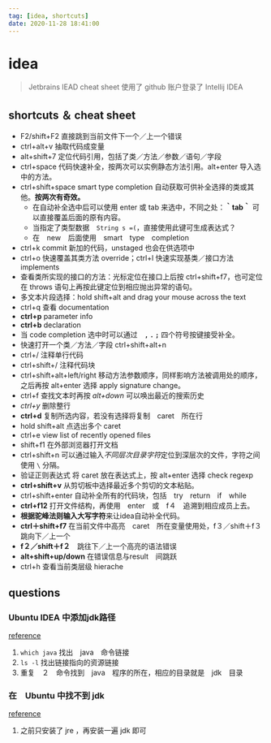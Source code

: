 ```yaml
---
tag: [idea, shortcuts]
date: 2020-11-28 18:41:00
---
```


# idea

> Jetbrains IEAD cheat sheet
> 使用了 github 账户登录了 Intellij IDEA

## shortcuts ＆ cheat sheet

- F2/shift+F2 直接跳到当前文件下一个／上一个错误
- ctrl+alt+v 抽取代码成变量
- alt+shift+7 定位代码引用，包括了类／方法／参数／语句／字段
- ctrl+space 代码快速补全，按两次可以实例静态方法引用。alt+enter 导入选中的方法。
- ctrl+shift+space smart type completion 自动获取可供补全选择的类或其他。**按两次有奇效。**
    - 在自动补全选中后可以使用 enter 或 tab 来选中，不同之处：**｀tab｀** 可以直接覆盖后面的原有内容。
    - 当指定了类型数据　```String s =(```，直接使用此键可生成表达式？
    - 在　new　后面使用　smart　type　completion
- ctrl+k commit 新加的代码，unstaged 也会在供选项中
- ctrl+o 快速覆盖其类方法 override；ctrl+l 快速实现基类／接口方法 implements
- 查看类所实现的接口的方法：光标定位在接口上后按 ctrl+shift+f7，也可定位在 throws 语句上再按此键定位到相应抛出异常的语句。
- 多文本片段选择：hold shift+alt and drag your mouse across the text
- ctrl+q 查看 documentation
- **ctrl+p** parameter info
- **ctrl+b** declaration
- 当 code completion 选中时可以通过 **` ` `,` `.` `;`** 四个符号按键接受补全。
- 快速打开一个类／方法／字段 ctrl+shift+alt+n
- ctrl+/ 注释单行代码
- ctrl+shift+/ 注释代码块
- ctrl+shift+alt+left/right 移动方法参数顺序，同样影响方法被调用处的顺序，之后再按 alt+enter 选择 apply signature change。
- ctrl+f 查找文本时再按 *alt+down* 可以唤出最近的搜索历史
- *ctrl+y* 删除整行
- **ctrl+d** 复制所选内容，若没有选择将复制　caret　所在行
- hold shift+alt 点选出多个 caret
- ctrl+e view list of recently opened files
- shift+f1 在外部浏览器打开文档
- ctrl+shift+n 可以通过输入*不同层次目录字符*定位到深层次的文件，字符之间使用 `\` 分隔。
- 验证正则表达式 将 caret 放在表达式上，按 alt+enter 选择 check regexp
- **ctrl+shift+v** 从剪切板中选择最近多个剪切的文本粘贴。
- ctrl+shift+enter 自动补全所有的代码块，包括　try　return　if　while
- **ctrl+f12** 打开文件结构，再使用　enter　或　f４　追溯到相应成员上去。
- **根据驼峰法则输入大写字符**来让idea自动补全代码。
- **ctrl＋shift+f7** 在当前文件中高亮　caret　所在变量使用处，f３／shift＋f３　跳向下／上一个
- **f２／shift＋f２**　跳往下／上一个高亮的语法错误
- **alt+shift+up/down** 在错误信息与result　间跳跃
- ctrl+h 查看当前类层级 hierache

## questions

### Ubuntu IDEA 中添加jdk路径

[reference](https://blog.csdn.net/stpeace/article/details/79411223)

1. `which java` 找出　java　命令链接
2. `ls -l` 找出链接指向的资源链接
3. 重复　２　命令找到　java　程序的所在，相应的目录就是　jdk　目录

### 在　Ubuntu 中找不到 jdk

[reference](https://stackoverflow.com/questions/30116439/selected-directory-is-not-a-valid-home-for-jdk-intellij-idea-on-ubuntu)

1. 之前只安装了 jre ，再安装一遍 jdk 即可
